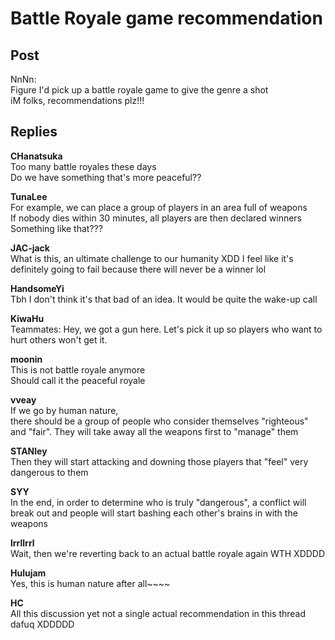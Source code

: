 # Battle Royale game recommendation
## Post
NnNn:<br>
Figure I'd pick up a battle royale game to give the genre a shot <br>
iM folks, recommendations plz!!!
## Replies
**CHanatsuka**<br>
Too many battle royales these days<br>
Do we have something that's more peaceful??

**TunaLee**<br>
For example, we can place a group of players in an area full of weapons<br>
If nobody dies within 30 minutes, all players are then declared winners<br>
Something like that???

**JAC-jack**<br>
What is this, an ultimate challenge to our humanity XDD I feel like it's definitely going to fail because there will never be a winner lol

**HandsomeYi**<br>
Tbh I don't think it's that bad of an idea. It would be quite the wake-up call

**KiwaHu**<br>
Teammates: Hey, we got a gun here. Let's pick it up so players who want to hurt others won't get it.

**moonin**<br>
This is not battle royale anymore<br>
Should call it the peaceful royale

**vveay**<br>
If we go by human nature,<br>
there should be a group of people who consider themselves "righteous" and "fair". They will take away all the weapons first to "manage" them

**STANley**<br>
Then they will start attacking and downing those players that "feel" very dangerous to them

**SYY**<br>
In the end, in order to determine who is truly "dangerous", a conflict will break out and people will start bashing each other's brains in with the weapons

**lrrllrrl**<br>
Wait, then we're reverting back to an actual battle royale again WTH XDDDD

**Hulujam**<br>
Yes, this is human nature after all~~~~

**HC**<br>
All this discussion yet not a single actual recommendation in this thread dafuq XDDDDD

